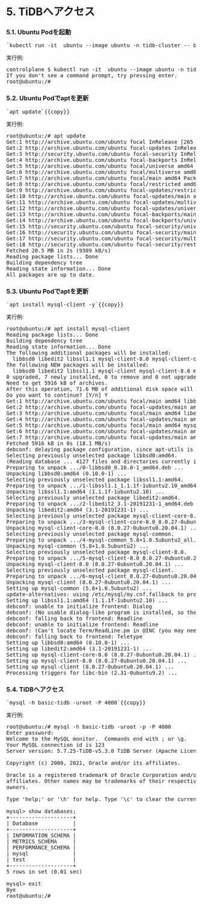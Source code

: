 # 5. TiDBへアクセス

### 5.1. Ubuntu Podを起動
<pre>
`kubectl run -it  ubuntu --image ubuntu -n tidb-cluster -- bash`{{copy}}
</pre>

実行例:
<pre>
controlplane $ kubectl run -it  ubuntu --image ubuntu -n tidb-cluster -- bash
If you don't see a command prompt, try pressing enter.
root@ubuntu:/#
</pre>

### 5.2. Ubuntu Podでaptを更新
<pre>
`apt update`{{copy}}
</pre>

実行例:
<pre>
root@ubuntu:/# apt update
Get:1 http://archive.ubuntu.com/ubuntu focal InRelease [265 kB]
Get:2 http://archive.ubuntu.com/ubuntu focal-updates InRelease [114 kB]             
Get:3 http://security.ubuntu.com/ubuntu focal-security InRelease [114 kB]
Get:4 http://archive.ubuntu.com/ubuntu focal-backports InRelease [108 kB]
Get:5 http://archive.ubuntu.com/ubuntu focal/universe amd64 Packages [11.3 MB]
Get:6 http://archive.ubuntu.com/ubuntu focal/multiverse amd64 Packages [177 kB]
Get:7 http://archive.ubuntu.com/ubuntu focal/main amd64 Packages [1275 kB]
Get:8 http://archive.ubuntu.com/ubuntu focal/restricted amd64 Packages [33.4 kB]
Get:9 http://archive.ubuntu.com/ubuntu focal-updates/restricted amd64 Packages [899 kB]
Get:10 http://archive.ubuntu.com/ubuntu focal-updates/main amd64 Packages [1844 kB]
Get:11 http://archive.ubuntu.com/ubuntu focal-updates/multiverse amd64 Packages [33.7 kB]
Get:12 http://archive.ubuntu.com/ubuntu focal-updates/universe amd64 Packages [1118 kB]
Get:13 http://archive.ubuntu.com/ubuntu focal-backports/main amd64 Packages [50.8 kB]
Get:14 http://archive.ubuntu.com/ubuntu focal-backports/universe amd64 Packages [22.4 kB]
Get:15 http://security.ubuntu.com/ubuntu focal-security/universe amd64 Packages [837 kB]
Get:16 http://security.ubuntu.com/ubuntu focal-security/main amd64 Packages [1417 kB]
Get:17 http://security.ubuntu.com/ubuntu focal-security/multiverse amd64 Packages [30.1 kB]
Get:18 http://security.ubuntu.com/ubuntu focal-security/restricted amd64 Packages [833 kB]
Fetched 20.5 MB in 2s (9309 kB/s)                         
Reading package lists... Done
Building dependency tree       
Reading state information... Done
All packages are up to date.
</pre>

### 5.3. Ubuntu Podでaptを更新
<pre>
`apt install mysql-client -y`{{copy}}
</pre>

実行例:
<pre>
root@ubuntu:/# apt install mysql-client
Reading package lists... Done
Building dependency tree       
Reading state information... Done
The following additional packages will be installed:
  libbsd0 libedit2 libssl1.1 mysql-client-8.0 mysql-client-core-8.0 mysql-common
The following NEW packages will be installed:
  libbsd0 libedit2 libssl1.1 mysql-client mysql-client-8.0 mysql-client-core-8.0 mysql-common
0 upgraded, 7 newly installed, 0 to remove and 0 not upgraded.
Need to get 5916 kB of archives.
After this operation, 71.6 MB of additional disk space will be used.
Do you want to continue? [Y/n] Y
Get:1 http://archive.ubuntu.com/ubuntu focal/main amd64 libbsd0 amd64 0.10.0-1 [45.4 kB]
Get:2 http://archive.ubuntu.com/ubuntu focal-updates/main amd64 libssl1.1 amd64 1.1.1f-1ubuntu2.10 [1322 kB]
Get:3 http://archive.ubuntu.com/ubuntu focal/main amd64 libedit2 amd64 3.1-20191231-1 [87.0 kB]
Get:4 http://archive.ubuntu.com/ubuntu focal-updates/main amd64 mysql-client-core-8.0 amd64 8.0.27-0ubuntu0.20.04.1 [4423 kB]
Get:5 http://archive.ubuntu.com/ubuntu focal/main amd64 mysql-common all 5.8+1.0.5ubuntu2 [7496 B]
Get:6 http://archive.ubuntu.com/ubuntu focal-updates/main amd64 mysql-client-8.0 amd64 8.0.27-0ubuntu0.20.04.1 [22.0 kB]
Get:7 http://archive.ubuntu.com/ubuntu focal-updates/main amd64 mysql-client all 8.0.27-0ubuntu0.20.04.1 [9424 B]
Fetched 5916 kB in 0s (18.1 MB/s)            
debconf: delaying package configuration, since apt-utils is not installed
Selecting previously unselected package libbsd0:amd64.
(Reading database ... 4127 files and directories currently installed.)
Preparing to unpack .../0-libbsd0_0.10.0-1_amd64.deb ...
Unpacking libbsd0:amd64 (0.10.0-1) ...
Selecting previously unselected package libssl1.1:amd64.
Preparing to unpack .../1-libssl1.1_1.1.1f-1ubuntu2.10_amd64.deb ...
Unpacking libssl1.1:amd64 (1.1.1f-1ubuntu2.10) ...
Selecting previously unselected package libedit2:amd64.
Preparing to unpack .../2-libedit2_3.1-20191231-1_amd64.deb ...
Unpacking libedit2:amd64 (3.1-20191231-1) ...
Selecting previously unselected package mysql-client-core-8.0.
Preparing to unpack .../3-mysql-client-core-8.0_8.0.27-0ubuntu0.20.04.1_amd64.deb ...
Unpacking mysql-client-core-8.0 (8.0.27-0ubuntu0.20.04.1) ...
Selecting previously unselected package mysql-common.
Preparing to unpack .../4-mysql-common_5.8+1.0.5ubuntu2_all.deb ...
Unpacking mysql-common (5.8+1.0.5ubuntu2) ...
Selecting previously unselected package mysql-client-8.0.
Preparing to unpack .../5-mysql-client-8.0_8.0.27-0ubuntu0.20.04.1_amd64.deb ...
Unpacking mysql-client-8.0 (8.0.27-0ubuntu0.20.04.1) ...
Selecting previously unselected package mysql-client.
Preparing to unpack .../6-mysql-client_8.0.27-0ubuntu0.20.04.1_all.deb ...
Unpacking mysql-client (8.0.27-0ubuntu0.20.04.1) ...
Setting up mysql-common (5.8+1.0.5ubuntu2) ...
update-alternatives: using /etc/mysql/my.cnf.fallback to provide /etc/mysql/my.cnf (my.cnf) in auto mode
Setting up libssl1.1:amd64 (1.1.1f-1ubuntu2.10) ...
debconf: unable to initialize frontend: Dialog
debconf: (No usable dialog-like program is installed, so the dialog based frontend cannot be used. at /usr/share/perl5/Debconf/FrontEnd/Dialog.pm line 76.)
debconf: falling back to frontend: Readline
debconf: unable to initialize frontend: Readline
debconf: (Can't locate Term/ReadLine.pm in @INC (you may need to install the Term::ReadLine module) (@INC contains: /etc/perl /usr/local/lib/x86_64-linux-gnu/perl/5.30.0 /usr/local/share/perl/5.30.0 /usr/lib/x86_64-linux-gnu/perl5/5.30 /usr/share/perl5 /usr/lib/x86_64-linux-gnu/perl/5.30 /usr/share/perl/5.30 /usr/local/lib/site_perl /usr/lib/x86_64-linux-gnu/perl-base) at /usr/share/perl5/Debconf/FrontEnd/Readline.pm line 7.)
debconf: falling back to frontend: Teletype
Setting up libbsd0:amd64 (0.10.0-1) ...
Setting up libedit2:amd64 (3.1-20191231-1) ...
Setting up mysql-client-core-8.0 (8.0.27-0ubuntu0.20.04.1) ...
Setting up mysql-client-8.0 (8.0.27-0ubuntu0.20.04.1) ...
Setting up mysql-client (8.0.27-0ubuntu0.20.04.1) ...
Processing triggers for libc-bin (2.31-0ubuntu9.2) ...
</pre>

### 5.4. TiDBへアクセス
<pre>
`mysql -h basic-tidb -uroot -P 4000`{{copy}}
</pre>

実行例:
<pre>
root@ubuntu:/# mysql -h basic-tidb -uroot -p -P 4000
Enter password: 
Welcome to the MySQL monitor.  Commands end with ; or \g.
Your MySQL connection id is 123
Server version: 5.7.25-TiDB-v5.3.0 TiDB Server (Apache License 2.0) Community Edition, MySQL 5.7 compatible

Copyright (c) 2000, 2021, Oracle and/or its affiliates.

Oracle is a registered trademark of Oracle Corporation and/or its
affiliates. Other names may be trademarks of their respective
owners.

Type 'help;' or '\h' for help. Type '\c' to clear the current input statement.

mysql> show databases;
+--------------------+
| Database           |
+--------------------+
| INFORMATION_SCHEMA |
| METRICS_SCHEMA     |
| PERFORMANCE_SCHEMA |
| mysql              |
| test               |
+--------------------+
5 rows in set (0.01 sec)

mysql> exit
Bye
root@ubuntu:/#
</pre>